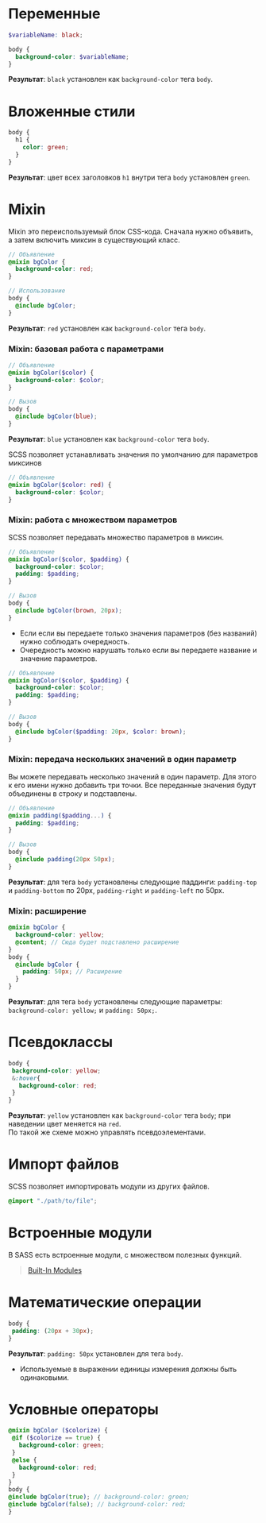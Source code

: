 # Переменные

```scss
$variableName: black;

body {
  background-color: $variableName;
}
```

**Результат**: `black` установлен как `background-color` тега `body`.

# Вложенные стили

```scss
body {
  h1 {
    color: green;
  }
}
```

**Результат**: цвет всех заголовков `h1` внутри тега `body` установлен `green`.

# Mixin
Mixin это переиспользуемый блок CSS-кода.
Сначала нужно объявить, а затем включить миксин в существующий класс.

```scss
// Объявление
@mixin bgColor {
  background-color: red;
}

// Использование
body {
  @include bgColor;
}
```

**Результат**: `red` установлен как `background-color` тега `body`.

### Mixin: базовая работа с параметрами
```scss
// Объявление
@mixin bgColor($color) {
  background-color: $color;
}

// Вызов
body {
  @include bgColor(blue);
}
```

**Результат**: `blue` установлен как `background-color` тега `body`.  

SCSS позволяет устанавливать значения по умолчанию для параметров миксинов
```scss
// Объявление
@mixin bgColor($color: red) {
  background-color: $color;
}
```

### Mixin: работа с множеством параметров
SCSS позволяет передавать множество параметров в миксин.
```scss
// Объявление
@mixin bgColor($color, $padding) {
  background-color: $color;
  padding: $padding;
}

// Вызов
body {
  @include bgColor(brown, 20px);
}
```
* Если если вы передаете только значения параметров (без названий) нужно соблюдать очередность.
* Очередность можно нарушать только если вы передаете название и значение параметров.
```scss
// Объявление
@mixin bgColor($color, $padding) {
  background-color: $color;
  padding: $padding;
}

// Вызов
body {
  @include bgColor($padding: 20px, $color: brown);
}
```

### Mixin: передача нескольких значений в один параметр
Вы можете передавать несколько значений в один параметр. Для этого к его имени нужно добавить три точки. Все переданные значения будут объединены в  строку и подставлены.
```scss
// Объявление
@mixin padding($padding...) {
  padding: $padding;
}

// Вызов
body {
  @include padding(20px 50px);
}
```

**Результат**: для тега `body` установлены следующие паддинги: `padding-top` и `padding-bottom` по 20px, `padding-right` и `padding-left` по 50px.

### Mixin: расширение
```scss
@mixin bgColor {
  background-color: yellow;
  @content; // Сюда будет подставлено расширение
}
body {
  @include bgColor {
    padding: 50px; // Расширение
  }
}
```
**Результат**: для тега `body` установлены следующие параметры: `background-color: yellow;` и `padding: 50px;`.  

# Псевдоклассы
 ```scss
body {
  background-color: yellow;
  &:hover{
    background-color: red;
  }
}
 ```
**Результат**: `yellow` установлен как `background-color` тега `body`; при наведении цвет меняется на `red`.  
По такой же схеме можно управлять псевдоэлементами.

# Импорт файлов
SCSS позволяет импортировать модули из других файлов.
 ```scss
@import "./path/to/file";
 ```
# Встроенные модули
В SASS есть встроенные модули, с множеством полезных функций. 
> [Built-In Modules](https://sass-lang.com/documentation/modules)

# Математические операции
 ```scss
body {
  padding: (20px + 30px);
}
 ```
**Результат**: `padding: 50px` установлен для тега `body`.  
* Используемые в выражении единицы измерения должны быть одинаковыми.

# Условные операторы
 ```scss
@mixin bgColor ($colorize) {
  @if ($colorize == true) {
    background-color: green;
  }
  @else {
    background-color: red;
  }
}
body {
@include bgColor(true); // background-color: green;
@include bgColor(false); // background-color: red;
}
 ```
